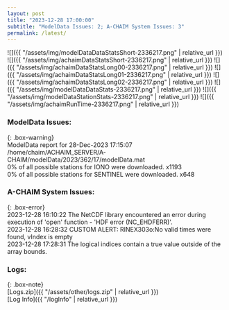 ```yaml
---
layout: post
title: "2023-12-28 17:00:00"
subtitle: "ModelData Issues: 2; A-CHAIM System Issues: 3"
permalink: /latest/
---
```


![]({{ "/assets/img/modelDataDataStatsShort-2336217.png" | relative_url }})
![]({{ "/assets/img/achaimDataStatsShort-2336217.png" | relative_url }})
![]({{ "/assets/img/achaimDataStatsLong00-2336217.png" | relative_url }})
![]({{ "/assets/img/achaimDataStatsLong01-2336217.png" | relative_url }})
![]({{ "/assets/img/achaimDataStatsLong02-2336217.png" | relative_url }})
![]({{ "/assets/img/modelDataDataStats-2336217.png" | relative_url }})
![]({{ "/assets/img/modelDataStationStats-2336217.png" | relative_url }})
![]({{ "/assets/img/achaimRunTime-2336217.png" | relative_url }})


### ModelData Issues:  
  
{: .box-warning}  
 ModelData report for 28-Dec-2023 17:15:07   
 /home/chaim/ACHAIM_SERVER/A-CHAIM/modelData/2023/362/17/modelData.mat   
 0% of all possible stations for IONO were downloaded. x1193   
 0% of all possible stations for SENTINEL were downloaded. x648   
  
### A-CHAIM System Issues:  
  
{: .box-error}  
2023-12-28 16:10:22 The NetCDF library encountered an error during execution of 'open' function - 'HDF error (NC_EHDFERR)'.  
2023-12-28 16:28:32 CUSTOM ALERT: RINEX303o:No valid times were found, vIndex is empty  
2023-12-28 17:28:31 The logical indices contain a true value outside of the array bounds.  

### Logs:  
  
{: .box-note}  
[Logs.zip]({{ "/assets/other/logs.zip" | relative_url }})  
[Log Info]({{ "/logInfo" | relative_url }})  
